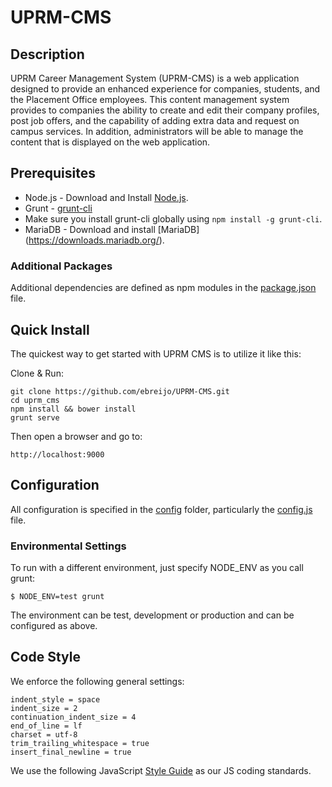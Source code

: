 UPRM-CMS
========

## Description

UPRM Career Management System (UPRM-CMS) is a web application designed to provide an enhanced experience for companies, students, and the Placement Office employees. This content management system provides to companies the ability to create and edit their company profiles, post job offers, and the capability of adding extra data and request on campus services. In addition, administrators will be able to manage the content that is displayed on the web application.

## Prerequisites

* Node.js - Download and Install [Node.js](http://www.nodejs.org/download/).
* Grunt - [grunt-cli](http://gruntjs.com/getting-started)
* Make sure you install grunt-cli globally using `npm install -g grunt-cli`.
* MariaDB - Download and install [MariaDB] (https://downloads.mariadb.org/).

### Additional Packages

Additional dependencies are defined as npm modules in the [package.json](/package.json) file. 

## Quick Install

  The quickest way to get started with UPRM CMS is to utilize it like this:

  Clone & Run:

    git clone https://github.com/ebreijo/UPRM-CMS.git
    cd uprm_cms
    npm install && bower install
    grunt serve

  Then open a browser and go to:

    http://localhost:9000

## Configuration

  All configuration is specified in the [config](/lib/config) folder, particularly the [config.js](/lib/config/config.js) file.

### Environmental Settings

  To run with a different environment, just specify NODE_ENV as you call grunt:

    $ NODE_ENV=test grunt

   The environment can be test, development or production and can be configured as above. 

## Code Style

  We enforce the following general settings:

    indent_style = space
    indent_size = 2
    continuation_indent_size = 4
    end_of_line = lf
    charset = utf-8
    trim_trailing_whitespace = true
    insert_final_newline = true


  We use the following JavaScript [Style Guide](http://goo.gl/b3LFBH) as our JS coding standards.
